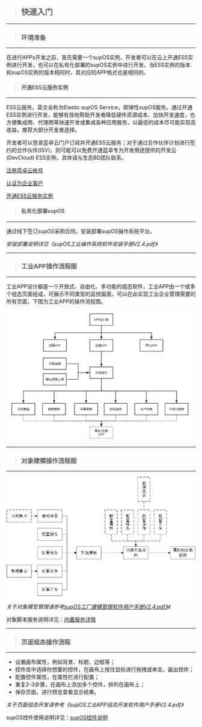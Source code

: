 > ## **快速入门**

---

> ### **环境准备**

---

在进行APPs开发之前，首先需要一个supOS实例，开发者可以在云上开通ESS实例进行开发，也可以在私有化部署的supOS实例中进行开发。当ESS实例的版本和supOS实例的版本相同时，其对应的APP格式也是相同的。

> #### **开通ESS云服务实例**

---

ESS云服务，英文全称为Elastic supOS Service，即弹性supOS服务。通过开通ESS实例进行开发，能够有效地帮助开发者降低硬件资源成本、加快开发速度，也方便集成商、代理商等快速开发或集成各种应用服务，以最低的成本尽可能实现高收益，推荐大部分开发者选择。

开发者可以登录蓝卓云门户订阅并开通ESS云服务；对于通过合作伙伴计划进行签约的合作伙伴(ISV)，则可能可以免费开通蓝卓专为开发用途提供的开发云(DevCloud) ESS实例，具体请与生态BD团队联系。

[注册蓝卓云帐号](https://developer.supos.com/docs/register-account)

[认证为企业客户](https://developer.supos.com/docs/certify-customer)

[开通ESS云服务实例](https://developer.supos.com/docs/ess-purchase)

> #### **私有化部署supOS**

---

通过线下签订supOS采购合同，安装部署supOS操作系统平台。

*安装部署说明详见《supOS工业操作系统软件安装手册V2.4.pdf》*

---

> ### **工业APP操作流程图**

---

工业APP设计器是一个开放式、自由化、多功能的组态软件，工业APP由一个或多个组态页面组成，可展示不同类型的监控画面，可以在此实现工业企业管理需要的所有页面，下图为工业APP的操作流程图。

![工业APP操作流程图](../assets/img/appFlow.png "工业APP操作流程图")

---

> ### **对象建模操作流程图**

---

![对象建模操作流程图](../assets/img/ObjectMana.png "对象建模操作流程图")

*关于对象模型管理请参考[supOS工厂建模管理软件用户手册V2.4.pdf》](http://oss.supos.com/docs/ProductManual/supOS/V2.8.1/supOS工厂建模管理软件用户手册V2.4.pdf)《*

对象脚本服务说明详见：[内置服务详情](https://supos-project.github.io/supOS-Object-Documents/#/docs/ObjectService/)

---

> ### **页面组态操作流程**

---

- 设置画布属性，例如背景、标题、边框等；
- 控件库中选择你想要的控件，在画布上按住鼠标进行拖拽或单击，画出控件；
- 配置控件属性，在属性栏进行配置；
- 重复2-3步骤，在画布上添加多个控件，排列在画布上；
- 保存页面，进行预览查看显示结果。

*关于页面组态开发请参考《supOS工业APP组态开发软件用户手册V2.4.pdf》*

supOS控件使用说明详见：[supOS控件说明](https://supos-project.github.io/supOS-Object-Documents/#/docs/CommonIntro/)